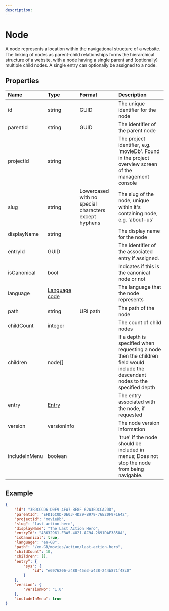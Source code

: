 ```yaml
---
description: 
---
```

# Node

A node represents a location within the navigational structure of a website. The linking of nodes as parent-child relationships forms the hierarchical structure of a website, with a node having a single parent and (optionally) multiple child nodes. A single entry can optionally be assigned to a node.

## Properties

| Name          | Type                              | Format                                                | Description                                                                                                                         |
|:--------------|:----------------------------------|:------------------------------------------------------|:------------------------------------------------------------------------------------------------------------------------------------|
| id            | string                            | GUID                                                  | The unique identifier for the node                                                                                                  |
| parentId      | string                            | GUID                                                  | The identifier of the parent node                                                                                                   |
| projectId     | string                            |                                                       | The project identifier, e.g. 'movieDb'. Found in the project overview screen of the management console                              |
| slug          | string                            | Lowercased with no special characters except hyphens | The slug of the node, unique within it's containing node, e.g. 'about-us'                                                                  |
| displayName   | string                            |                                                       | The display name for the node                                                                                                       |
| entryId       | GUID                              |                                                       | The identifier of the associated entry if assigned.                                                                                 |
| isCanonical   | bool                              |                                                       | Indicates if this is the canonical node or not                                                                                      |
| language      | [Language code](/localization.md) |                                                       | The language that the node represents                                                                                               |
| path          | string                            | URI path                                              | The path of the node                                                                                                                |
| childCount    | integer                           |                                                       | The count of child nodes                                                                                                            |
| children      | node[]                            |                                                       | If a depth is specified when requesting a node then the children field would include the descendant nodes to the specified depth    |
| entry         | [Entry](/model/entry.md)          |                                                       | The entry associated with the node, if requested                                                                                    |
| version       | versionInfo                       |                                                       | The node version information                                                                                                        |
| includeInMenu | boolean                           |                                                       | 'true' if the node should be included in menus; Does not stop the node from being navigable. |


## Example

```json
{
    "id": "3B9CCCD6-D0F9-4FA7-BE8F-62A3EDCCA2DD",
    "parentId": "EFD16C0D-DE03-4D29-B979-76E20F9F1642",
    "projectId": "movieDb",
    "slug": "last-action-hero",
    "displayName": "The Last Action Hero",
    "entryId": "48632961-F3A5-4821-AC94-2691DAF3858A",
    "isCanonical": true,
    "language": "en-GB",
    "path": "/en-GB/movies/action/last-action-hero",
    "childCount": 10,
    "children": [],
    "entry": {
        "sys": {
            "id": "e6976206-a488-45e3-a438-244b871f48c0"
        }
    },
    "version": {
        "versionNo": "1.0"
    },
    "includeInMenu": true
}
```